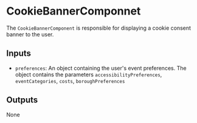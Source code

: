 # CookieBannerComponnet

The `CookieBannerComponent` is responsible for displaying a cookie consent banner to the user.

## Inputs
- `preferences`: An object containing the user's event preferences. The object contains the parameters `accessibilityPreferences`, `eventCategories`, `costs`, `boroughPreferences`

## Outputs
None